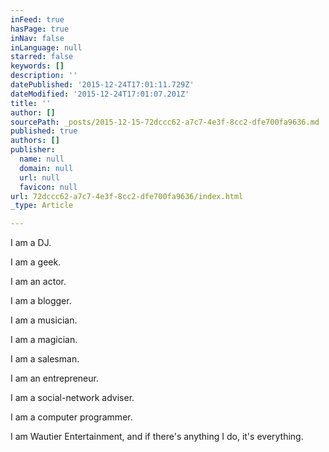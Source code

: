 ```yaml
---
inFeed: true
hasPage: true
inNav: false
inLanguage: null
starred: false
keywords: []
description: ''
datePublished: '2015-12-24T17:01:11.729Z'
dateModified: '2015-12-24T17:01:07.201Z'
title: ''
author: []
sourcePath: _posts/2015-12-15-72dccc62-a7c7-4e3f-8cc2-dfe700fa9636.md
published: true
authors: []
publisher:
  name: null
  domain: null
  url: null
  favicon: null
url: 72dccc62-a7c7-4e3f-8cc2-dfe700fa9636/index.html
_type: Article

---
```

I am a DJ.

I am a geek.

I am an actor.

I am a blogger.

I am a musician.

I am a magician.

I am a salesman.

I am an entrepreneur.

I am a social-network adviser.

I am a computer programmer.

I am Wautier Entertainment, and if there's anything I do, it's everything.